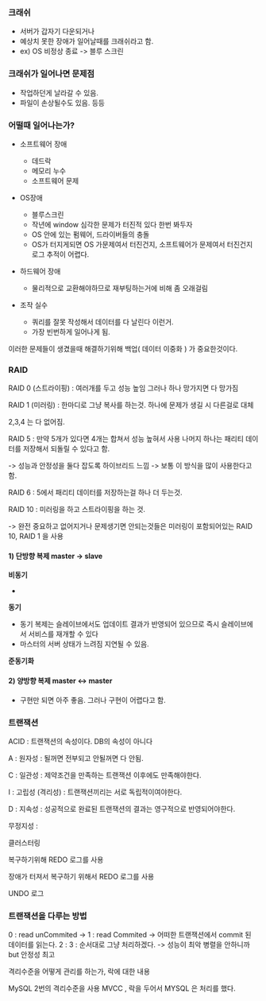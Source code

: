 	

### 크래쉬

- 서버가 갑자기 다운되거나 
- 예상치 못한 장애가 일어날때를 크래쉬라고 함.
- ex) OS 비정상 종료 -> 블루 스크린

### 크래쉬가 일어나면 문제점 

- 작업하던게 날라갈 수 있음.
- 파일이 손상될수도 있음. 등등 


### 어떨때 일어나는가?

- 소프트웨어 장애
	- 데드락
	- 메모리 누수
	- 소프트웨어 문제
- OS장애
	- 블루스크린
	- 작년에 window 심각한 문제가 터진적 있다 한번 봐두자
	- OS 안에 있는 펌웨어, 드라이버들의 충돌
	- OS가 터지게되면 OS 가문제여서 터진건지, 소프트웨어가 문제여서 터진건지 로그 추적이 어렵다.
- 하드웨어 장애
	- 물리적으로 교환해야하므로 재부팅하는거에 비해 좀 오래걸림

- 조작 실수 
	- 쿼리를 잘못 작성해서 데이터를 다 날린다 이런거.
	- 가장 빈번하게 일어나게 됨.

이러한 문제들이 생겼을때 해결하기위해 백업( 데이터 이중화 ) 가 중요한것이다. 


### RAID

RAID 0 (스트라이핑) : 여러개를 두고 성능 높임 그러나 하나 망가지면 다 망가짐

RAID 1 (미러링) : 한마디로 그냥 복사를 하는것. 하나에 문제가 생길 시 다른걸로 대체

2,3,4 는 다 없어짐. 

RAID 5 : 만약 5개가 있다면 4개는 합쳐서 성능 높혀서 사용 나머지 하나는 패리티 데이터를 저장해서 되돌릴 수 있다고 함. 

-> 성능과 안정성을 둘다 잡도록 하이브리드 느낌
-> 보통 이 방식을 많이 사용한다고 함.

RAID 6 : 5에서 패리티 데이터를 저장하는걸 하나 더 두는것.

RAID 10 : 미러링을 하고 스트라이핑을 하는 것. 

-> 완전 중요하고 없어지거나 문제생기면 안되는것들은 미러링이 포함되어있는 RAID 10, RAID 1 을 사용


#### **1) 단방향 복제** master -> slave

**비동기**

- 

**동기** 

- 동기 복제는 슬레이브에서도 업데이트 결과가 반영되어 있으므로 즉시 슬레이브에서 서비스를 재개할 수 있다
- 마스터의 서버 상태가 느려짐 지연될 수 있음.


**준동기화**


#### **2) 양방향 복제** master <-> master

- 구현만 되면 아주 좋음. 그러나 구현이 어렵다고 함. 


### 트랜잭션 

ACID  : 트랜잭션의 속성이다. DB의 속성이 아니다

A : 원자성 : 될꺼면 전부되고 안될꺼면 다 안됨. 

C : 일관성 : 제약조건을 만족하는 트랜잭션 이후에도 만족해야한다. 

I : 고립성 (격리성) : 트랜잭션끼리는 서로 독립적이여야한다. 

D : 지속성 : 성공적으로 완료된 트랜잭션의 결과는 영구적으로 반영되어야한다. 


무정지성 : 

클러스터링 


복구하기위해 REDO 로그를 사용

장애가 터져서 복구하기 위해서 REDO 로그를 사용

UNDO 로그

### 트랜잭션을 다루는 방법

0 : read unCommited -> 
1 : read Commited -> 어떠한 트랜잭션에서 commit 된 데이터를 읽는다. 
2 : 
3 : 순서대로 그냥 처리하겠다. -> 성능이 최악 병렬을 안하니까 but 안정성 최고

격리수준을 어떻게 관리를 하는가, 락에 대한 내용

MySQL  2번의 격리수준을 사용 
MVCC , 락을 두어서 MYSQL 은 처리를 했다. 

